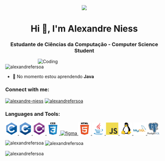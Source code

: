 <div align="center">
 
<img src="https://github.com/Anmol-Baranwal/Cool-GIFs-For-GitHub/assets/74038190/80728820-e06b-4f96-9c9e-9df46f0cc0a5" width="600">
</div>
<h1 align="center">Hi 👋, I'm Alexandre Niess</h1>
<h3 align="center">Estudante de Ciências da Computação - Computer Science Student</h3>
<img align="right" alt="Coding" width="400" src="https://media.giphy.com/media/Og8L6NGjDQzFm/giphy.gif">

<p align="left"> <img src="https://komarev.com/ghpvc/?username=alexandrefersoa&label=Profile%20views&color=0e75b6&style=flat" alt="alexandrefersoa" /> </p>

- 🌱 No momento estou aprendendo **Java**

<h3 align="left">Connect with me:</h3>
<p align="left">
<a href="https://linkedin.com/in/alexandre-niess" target="blank"><img align="center" src="https://raw.githubusercontent.com/rahuldkjain/github-profile-readme-generator/master/src/images/icons/Social/linked-in-alt.svg" alt="alexandre-niess" height="30" width="40" /></a>
<a href="https://www.behance.net/alexandrefersoa" target="blank"><img align="center" src="https://raw.githubusercontent.com/rahuldkjain/github-profile-readme-generator/master/src/images/icons/Social/behance.svg" alt="alexandrefersoa" height="30" width="40" /></a>
</p>

<div align="center">
 
<h3 align="left">Languages and Tools:</h3>
<p align="left"> <a href="https://www.cprogramming.com/" target="_blank" rel="noreferrer"> <img src="https://raw.githubusercontent.com/devicons/devicon/master/icons/c/c-original.svg" alt="c" width="40" height="40"/> </a> <a href="https://www.w3schools.com/cpp/" target="_blank" rel="noreferrer"> <img src="https://raw.githubusercontent.com/devicons/devicon/master/icons/cplusplus/cplusplus-original.svg" alt="cplusplus" width="40" height="40"/> </a> <a href="https://www.w3schools.com/cs/" target="_blank" rel="noreferrer"> <img src="https://raw.githubusercontent.com/devicons/devicon/master/icons/csharp/csharp-original.svg" alt="csharp" width="40" height="40"/> </a> <a href="https://www.w3schools.com/css/" target="_blank" rel="noreferrer"> <img src="https://raw.githubusercontent.com/devicons/devicon/master/icons/css3/css3-original-wordmark.svg" alt="css3" width="40" height="40"/> </a> <a href="https://www.figma.com/" target="_blank" rel="noreferrer"> <img src="https://www.vectorlogo.zone/logos/figma/figma-icon.svg" alt="figma" width="40" height="40"/> </a> <a href="https://www.w3.org/html/" target="_blank" rel="noreferrer"> <img src="https://raw.githubusercontent.com/devicons/devicon/master/icons/html5/html5-original-wordmark.svg" alt="html5" width="40" height="40"/> </a> <a href="https://www.java.com" target="_blank" rel="noreferrer"> <img src="https://raw.githubusercontent.com/devicons/devicon/master/icons/java/java-original.svg" alt="java" width="40" height="40"/> </a> <a href="https://developer.mozilla.org/en-US/docs/Web/JavaScript" target="_blank" rel="noreferrer"> <img src="https://raw.githubusercontent.com/devicons/devicon/master/icons/javascript/javascript-original.svg" alt="javascript" width="40" height="40"/> </a> <a href="https://www.linux.org/" target="_blank" rel="noreferrer"> <img src="https://raw.githubusercontent.com/devicons/devicon/master/icons/linux/linux-original.svg" alt="linux" width="40" height="40"/> </a> <a href="https://www.mysql.com/" target="_blank" rel="noreferrer"> <img src="https://raw.githubusercontent.com/devicons/devicon/master/icons/mysql/mysql-original-wordmark.svg" alt="mysql" width="40" height="40"/> </a> <a href="https://www.postgresql.org" target="_blank" rel="noreferrer"> <img src="https://raw.githubusercontent.com/devicons/devicon/master/icons/postgresql/postgresql-original-wordmark.svg" alt="postgresql" width="40" height="40"/> </a> </p>
</div>
<p><img align="left" src="https://github-readme-stats.vercel.app/api/top-langs?username=alexandrefersoa&show_icons=true&locale=en&layout=compact" alt="alexandrefersoa" /></p>

<p>&nbsp;<img align="center" src="https://github-readme-stats.vercel.app/api?username=alexandrefersoa&show_icons=true&locale=en" alt="alexandrefersoa" /></p>

<p><img align="center" src="https://github-readme-streak-stats.herokuapp.com/?user=alexandrefersoa&" alt="alexandrefersoa" /></p>
